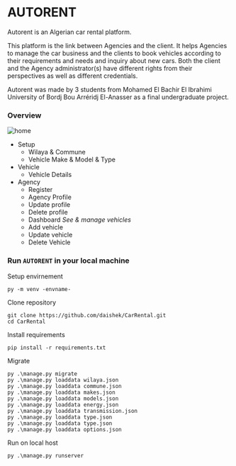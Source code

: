 # AUTORENT
Autorent is an Algerian car rental platform.

This platform is the link between Agencies and the client. 
It helps Agencies to manage the car business and the clients to book vehicles according to their requirements and needs and inquiry about new cars. Both the client and the Agency administrator(s) have different rights from their perspectives as well as different credentials.

Autorent was made by 3 students from Mohamed El Bachir El Ibrahimi University of Bordj Bou Arréridj El-Anasser as a final undergraduate project.

### Overview

![home](./screenshots/finalresult.png)

- Setup
    - Wilaya & Commune
    - Vehicle Make & Model & Type
- Vehicle
    - Vehicle Details
- Agency
    - Register
    - Agency Profile
    - Update profile
    - Delete profile
    - Dashboard *See & manage vehicles*
    - Add vehicle
    - Update vehicle
    - Delete Vehicle


### Run `AUTORENT`  in your local machine
 Setup envirnement
 
	py -m venv -envname-
Clone repository

    git clone https://github.com/daishek/CarRental.git
    cd CarRental

Install requirements

	pip install -r requirements.txt
Migrate

    py .\manage.py migrate
    py .\manage.py loaddata wilaya.json
    py .\manage.py loaddata commune.json
    py .\manage.py loaddata makes.json
    py .\manage.py loaddata models.json
    py .\manage.py loaddata energy.json
    py .\manage.py loaddata transmission.json
    py .\manage.py loaddata type.json
    py .\manage.py loaddata type.json
    py .\manage.py loaddata options.json


Run on local host

    py .\manage.py runserver
    
